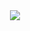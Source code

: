 <div align='center'>
  <img src="https://github.com/user-attachments/assets/42f5ac11-8fc7-495b-ba62-dbcf5ce8c62a"/>
</div>
